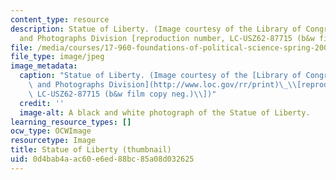 ```yaml
---
content_type: resource
description: Statue of Liberty. (Image courtesy of the Library of Congress, Prints
  and Photographs Division [reproduction number, LC-USZ62-87715 (b&w film copy neg.)])
file: /media/courses/17-960-foundations-of-political-science-spring-2005/0d4bab4aac60e6ed88bc85a08d032625_17-960s05-th.jpg
file_type: image/jpeg
image_metadata:
  caption: "Statue of Liberty. (Image courtesy of the [Library of Congress, Prints\
    \ and Photographs Division](http://www.loc.gov/rr/print)\_\\[reproduction number,\
    \ LC-USZ62-87715 (b&w film copy neg.)\\])"
  credit: ''
  image-alt: A black and white photograph of the Statue of Liberty.
learning_resource_types: []
ocw_type: OCWImage
resourcetype: Image
title: Statue of Liberty (thumbnail)
uid: 0d4bab4a-ac60-e6ed-88bc-85a08d032625
---
```

